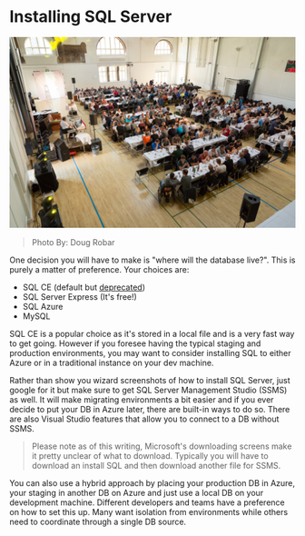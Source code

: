# Installing SQL Server

![14451635585_a9830652f7_h.jpg](assets/14451635585_a9830652f7_h.jpg)
>Photo By: Doug Robar

One decision you will have to make is "where will the database live?".  This is purely a matter of preference.  Your choices are:

* SQL CE (default but [deprecated](http://stackoverflow.com/questions/18598506/is-microsoft-dropping-support-for-sdf-database-files-in-visual-studio))
* SQL Server Express (It's free!)
* SQL Azure
* MySQL

SQL CE is a popular choice as it's stored in a local file and is a very fast way to get going.  However if you foresee having the typical staging and production environments, you may want to consider installing SQL to either Azure or in a traditional instance on your dev machine.

Rather than show you wizard screenshots of how to install SQL Server, just google for it but make sure to get SQL Server Management Studio (SSMS) as well.  It will make migrating environments a bit easier and if you ever decide to put your DB in Azure later, there are built-in ways to do so.  There are also Visual Studio features that allow you to connect to a DB without SSMS.
>Please note as of this writing, Microsoft's downloading screens make it pretty unclear of what to download.  Typically you will have to download an install SQL and then download another file for SSMS.

You can also use a hybrid approach by placing your production DB in Azure, your staging in another DB on Azure and just use a local DB on your development machine.  Different developers and teams have a preference on how to set this up.  Many want isolation from environments while others need to coordinate through a single DB source.
